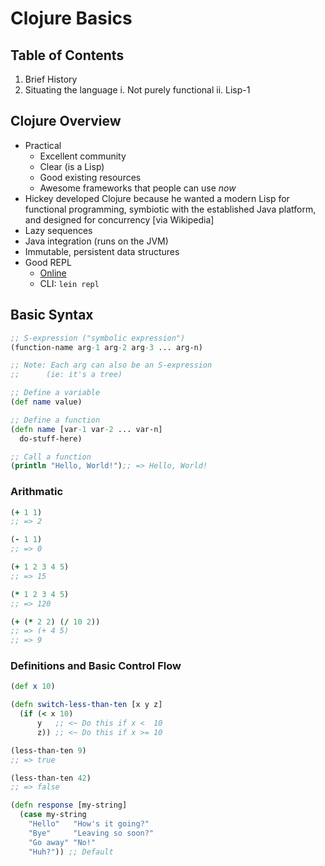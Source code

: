 # Clojure Basics

## Table of Contents
1. Brief History
2. Situating the language
  i.  Not purely functional
  ii. Lisp-1

## Clojure Overview
- Practical
  - Excellent community
  - Clear (is a Lisp)
  - Good existing resources
  - Awesome frameworks that people can use _now_
- Hickey developed Clojure because he wanted a modern Lisp for
  functional programming, symbiotic with the established Java platform,
  and designed for concurrency [via Wikipedia]
- Lazy sequences
- Java integration (runs on the JVM)
- Immutable, persistent data structures
- Good REPL
  - [Online](http://www.tryclj.com)
  - CLI: `lein repl`

## Basic Syntax
```clojure
;; S-expression ("symbolic expression")
(function-name arg-1 arg-2 arg-3 ... arg-n)

;; Note: Each arg can also be an S-expression
;;      (ie: it's a tree)

;; Define a variable
(def name value)

;; Define a function
(defn name [var-1 var-2 ... var-n]
  do-stuff-here)

;; Call a function
(println "Hello, World!");; => Hello, World!
```

### Arithmatic
```clojure
(+ 1 1)
;; => 2

(- 1 1)
;; => 0

(+ 1 2 3 4 5)
;; => 15

(* 1 2 3 4 5)
;; => 120

(+ (* 2 2) (/ 10 2))
;; => (+ 4 5)
;; => 9
```

### Definitions and Basic Control Flow
```clojure
(def x 10)

(defn switch-less-than-ten [x y z]
  (if (< x 10)
      y   ;; <~ Do this if x <  10
      z)) ;; <~ Do this if x >= 10

(less-than-ten 9)
;; => true

(less-than-ten 42)
;; => false

(defn response [my-string]
  (case my-string
    "Hello"   "How's it going?"
    "Bye"     "Leaving so soon?"
    "Go away" "No!"
    "Huh?")) ;; Default
```